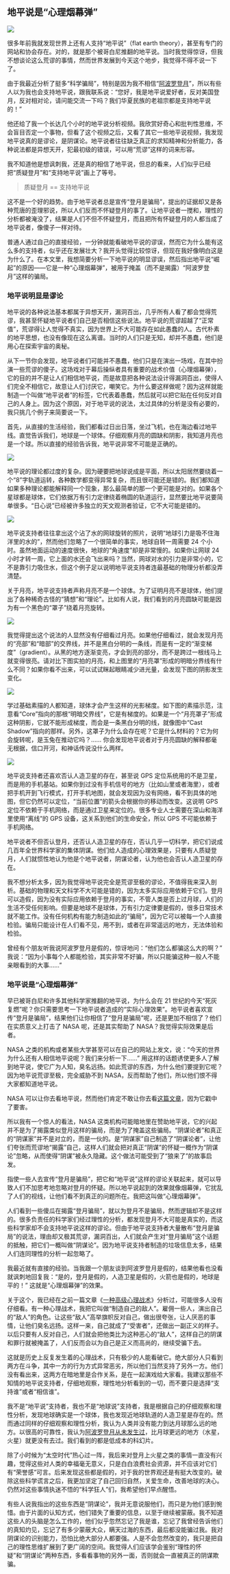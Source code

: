 ## 地平说是“心理烟幕弹”

![](https://yinwang1.files.wordpress.com/2021/10/5ab2a231-4559-4570-8255-3f44654c0fc2-29046-0000337bc5840b5d_file.jpg)

很多年前我就发现世界上还有人支持“地平说”（flat earth theory），甚至有专门的网站和协会存在。对的，就是那个被哥白尼推翻的地平说。当时我觉得惊讶，但我不想谈论这么荒谬的事情，然而世界发展到今天这个地步，我觉得不得不说一下了。

由于我最近分析了挺多“科学骗局”，特别是因为我不相信“[阿波罗登月](http://www.yinwang.org/blog-cn/2021/07/24/apollo)”，所以有些人以为我也会支持地平说，跟我联系说：“您好，我是地平说爱好者，反对美国登月，反对相对论，请问能交流一下吗？我们华夏民族的老祖宗都是支持地平说的！”

他还给了我一个长达几个小时的地平说分析视频。我欣赏好奇心和批判性思维，不会盲目否定一个事物，但看了这个视频之后，又看了其它一些地平说视频，我发现地平说真的是谬论，是阴谋论。地平说者往往缺乏真正的求知精神和分析能力，各种说法都是异想天开，犯最初级的错误，可以用“荒谬”这样的词来形容。

我不知道他是想讽刺我，还是真的相信了地平说，但总的看来，人们似乎已经把“质疑登月”和“支持地平说”画上了等号。

> 质疑登月 == 支持地平说

这不是一个好的趋势。由于地平说者总是宣传“登月是骗局”，提出的证据却又是各种荒唐的歪理邪说，所以人们反而不怀疑登月的事了。让地平说者一搅和，理性的分析都被淹没了，结果是人们不但不怀疑登月，而且把所有怀疑登月的人都当成了地平说者，像傻子一样对待。

普通人通过自己的直接经验，一分钟就能看破地平说的谬误，然而它为什么能有这么多的支持者，似乎还在发展壮大？我开头觉得比较惊讶，但现在我好像明白这是为什么了。在本文里，我想简要分析一下地平说的明显谬误，然后指出地平说“崛起”的原因——它是一种“心理烟幕弹”，被用于掩盖（而不是揭露）“阿波罗登月”这样的骗局。

### 地平说明显是谬论

地平说的各种说法基本都属于异想天开，漏洞百出，几乎所有人看了都会觉得荒谬，我甚至怀疑地平说者们自己是否相信这些说法。地平说的荒谬超越了“正常值”，荒谬得让人觉得不真实，因为世界上不大可能存在如此愚蠢的人。古代朴素的地平思想，也没有像现在这么离谱。当时的人们只是无知，却并不愚蠢，他们是用心在探索宇宙的奥秘。

从下一节你会发现，地平说者们可能并不愚蠢，他们只是在演出一场戏，在其中扮演一些荒谬的傻子。这场戏对于幕后操纵者具有重要的战术价值（心理烟幕弹），它的目的并不是让人们相信地平说，而是故意把各种说法设计得漏洞百出，使得人们完全不相信它，故意让人们讨厌它，嘲笑它。为什么要这样做呢？因为这样就能制造一个叫做“地平说者”的标签，它代表着愚蠢，然后就可以把它贴在任何反对自己的人身上。因为这个原因，对于地平说的说法，太过具体的分析是没有必要的，我只挑几个例子来简要说一下。

首先，从直接的生活经验，我们都看过日出日落，坐过飞机，也在海边看过地平线。直觉告诉我们，地球是一个球体。仔细观察月亮的圆缺和阴影，我知道月亮也是一个球。所以直接的经验告诉我，地平说非常不可能是正确的。

![](https://yinwang1.files.wordpress.com/2021/10/c26e0c0c-81f7-452b-8e50-3f5e8b281bc0-29046-000032bdb404ea9a_file.jpg)

地平说的理论都过度的复杂。因为硬要把地球说成是平面，所以太阳居然要绕着一个“8”字轨道运转，各种数学都变得异常复杂，而且很可能还是错的。我们都知道如果多种理论都能解释同一个现象，那么最简单的那一个更可能是对的。如果各个星球都是球体，它们依据万有引力定律绕着椭圆的轨道运行，显然要比地平说要简单很多。“日心说”已经被许多独立的天文观测者验证，它不大可能是错的。

![](https://yinwang1.files.wordpress.com/2021/10/8173d2df-db39-44e1-8b48-0d7d5084e680-29046-000032bfea0233d0_file.jpg)

地平说支持者往往拿出这个沾了水的网球旋转的照片，说明“地球引力是吸不住海洋里的水的”，然而他们忽略了一个很简单的事实，地球自转一周需要 24 个小时。虽然地面运动的速度很快，地球的“角速度”却是非常慢的。如果你让网球 24 小时才转一周，它上面的水还会飞出来吗？当然，网球对水的引力是非常小的，它不是靠引力吸住水，但这个例子足以说明地平说支持者连最基础的物理分析都没弄清楚。

关于月亮，地平说支持者声称月亮不是一个球体。为了证明月亮不是球体，他们提出了各种稀奇古怪的“猜想”和“理论”。比如有人说，我们看到的月亮圆缺可能是因为有一个黑色的“罩子”绕着月亮旋转。

![](https://yinwang1.files.wordpress.com/2021/10/img_2631.jpg?w=917)

我觉得提出这个说法的人显然没有仔细看过月亮。如果他仔细看过，就会发现月亮的“亮部”和“暗部”的交界线，并不是黑白分明的一条线，而是有一定的“渐变梯度”（gradient）。从黑的地方逐渐变亮，才会到亮的部分，而不是跨过一根线马上就变得很亮。请对比下图实拍的月亮，和上图里的“月亮罩”形成的明暗分界线有什么不同？如果你看不出来，可以试试眯起眼睛减少进光量，会发现下图的阴影发生变化。

![](https://yinwang1.files.wordpress.com/2021/10/9b96adc3-3aa6-4886-9494-edca4147e4f7-29046-000032e96a56e358_file.jpg?w=300)

学过基础素描的人都知道，球体才会产生这样的光影梯度。如下图的素描示范，注意看“Core”指向的那根“明暗交界线”，它是有梯度的。如果是一个“月亮罩子”形成这种阴影，它就不能形成梯度，而会是一条黑白分明的线，就像图中“Cast Shadow”指向的那样。另外，这罩子为什么会存在呢？它是什么材料的？它为何会旋转呢，是玉兔在推动它吗？…… 你会发现地平说者对于月亮圆缺的解释都毫无根据，信口开河，和神话传说没什么两样。

![](https://yinwang1.files.wordpress.com/2021/10/img_2630.jpg?w=1024)

地平说支持者还喜欢否认人造卫星的存在，甚至说 GPS 定位系统用的不是卫星，而是用的手机基站。如果你到过没有手机信号的地方（比如山里或者海里），或者把手机开到飞行模式，打开手机地图，就会发现因为没有网络，看不到具体的地图，但它仍然可以定位，“当前位置”的箭头会根据你的移动而改变。这说明 GPS 定位不依赖于手机网络，而是通过卫星来定位的。很多专业人士需要在深山和海洋里使用“离线”的 GPS 设备，这关系到他们的生命安全，所以 GPS 不可能依赖于手机网络。

地平说者不但否认登月，还否认人造卫星的存在，否认几乎一切科学，把它们说成几百年全世界科学家的集体阴谋。他们给人造成的心理效果是，只要有人质疑登月，人们就惯性地认为他是个地平说者，阴谋论者，认为他也会否认人造卫星的存在。

我不想分析太多，因为我觉得地平说完全是荒谬至极的谬论，不值得我来深入剖析。基础的物理和天文科学不大可能是错的，因为太多实际应用依赖于它们。登月可以造假，因为没有实际应用依赖于登月的事实，不管人类是否上过月球，人们的生活不受任何影响。但要是地球不是球体，万有引力定律要是假的，很多日常技术就不能工作。没有任何机构有能力制造如此的“骗局”，因为它可以被每一个人直接检验。骗局只能设计在人们看不见，用不到，或者在非常遥远的地方，无法体验和检验。

曾经有个朋友听我说阿波罗登月是假的，惊讶地问：“他们怎么都骗这么大的啊？” 我说：“因为小事每个人都能检验，其实非常不好骗，所以只能骗这种一般人不能亲眼看到的大事……”

### 地平说是“心理烟幕弹”

早已被哥白尼和许多其他科学家推翻的地平说，为什么会在 21 世纪的今天“死灰复燃”呢？你只需要思考一下地平说者造成的“实际心理效果”。地平说者喜欢宣传“登月是骗局”，结果他们让你相信了“登月是骗局”呢，还是更加不相信了？他们在实质意义上打击了 NASA 呢，还是其实帮助了 NASA？我觉得实际效果是后者。

NASA 之类的机构或者某些大学甚至可以在自己的网站上发文，说：“今天的世界为什么还有人相信地平说呢？我们来分析一下……” 用这样的话题诱使更多人了解到地平说，使它广为人知，臭名远扬。如此荒谬的东西，为什么他们要提到它呢？因为地平说荒谬至极，完全威胁不到 NASA，反而帮助了他们，所以他们恨不得大家都知道地平说。

NASA 可以让你去看地平说，然而他们肯定不敢让你去看[这篇文章](https://www.aulis.com/high_moon.htm)，因为它戳中了要害。

所以我有一个惊人的看法，NASA 这类机构可能暗地里在赞助地平说，它的兴起并不是为了揭露类似登月这样的骗局，而是为了掩盖这些骗局。“阴谋论者”和真正的“阴谋家”并不是对立的，而是一伙的。是“阴谋家”自己制造了“阴谋论者”，让他们夸张而荒谬地“揭露”自己，这样人们就会把对真正“阴谋”的怀疑一概作为“阴谋论”忽略，从而使得“阴谋”被永久隐藏。这个做法可能受到了“狼来了”的故事启发。

指使一些人去宣传“登月是骗局”，把它和“地平说”这样的谬论关联起来，就可以导致人们不加思考地忽略对登月的怀疑。所以地平说起到的效果就像烟幕弹，它扰乱了人们的视线，让他们看不到真正的问题所在。我把这叫做“心理烟幕弹”。

人们看到一些傻瓜在揭露“登月骗局”，就以为登月不是骗局，然而逻辑却不是这样的。很多负责任的科学家们经过理性的分析，都发现登月不大可能是真实的，而这些科学家却不会支持地平说这样的谬论。但由于地平说支持者大量散布“登月是骗局”的说法，理由却又极其荒谬，漏洞百出，人们就会产生对“登月骗局”这个话题的抵触，把它们一概叫做“阴谋论”。因为地平说支持者制造的垃圾信息太多，结果人们连同理性的分析一起忽略了。

我最近就有直接的经验。当我跟一个朋友谈到阿波罗登月是假的，结果他看也没看就讽刺地回复我：“是的，登月是假的，人造卫星是假的，火箭也是假的，地球是平的！” 这就是“心理烟幕弹”的效果。

关于这个，我已经在之前一篇文章《[一种高级心理战术](https://yinwang1.wordpress.com/2021/07/21/advanced-psychop/)》分析过，可能很多人没有仔细看。有一种心理战术，我把它叫做“制造自己的敌人”。雇佣一些人，演出自己的“敌人”的角色。让这些“敌人”高举旗帜反对自己，做出很夸张，让人厌恶的事情，让他们臭名远扬。这样一来，自己就成了“受害者”，还做出一副正义的样子。以后只要有人反对自己，人们就会把他类比为这种恶心的“敌人”，这样自己的阴谋和罪行就被掩盖了，人们反而会以为自己是正义而高尚的，继续受骗下去。

这就是历史上反复发生着的心理战术，只有极少的人能看破它。绝大部分人只看到两方在斗争，其中一方的行为方式异常恶劣，所以他们当然支持了另外一方。他们没有看出来，这两方在暗地里是合作关系，是在一起演戏给大家看。我建议那些不知情的地平说支持者，仔细地观察，理性地分析看到的一切，而不要只是选择“支持谁”或者“相信谁”。

我不是“地平说”支持者，我也不是“地球说”支持者，我是根据自己的仔细观察和理性分析，发现地球确实是一个球体，我也发现近地球轨道的人造卫星是存在的。然而通过同样的仔细观察和理性分析，我认为人类并没有能力到达月球那么远的地方。以很高的可靠性，我认为[阿波罗登月从未发生过](http://www.yinwang.org/blog-cn/2021/07/24/apollo)，比月球更远的地方（水星，火星）就更没有去过。我们看到的都是低成本的科幻片。

除了小时候为“太空时代”热心过一阵，我后来对登月上火星之类的事情一直没有兴趣，觉得这些对人类的幸福毫无意义，只是白白浪费社会资源，并不应该对它们有“荣誉感”可言。后来发现这些都是假的，对于我的世界观还是有挺大改变的。破除这些科学谎言之后，我更加坚定了自己回归自然，关爱生命，改善地球的决心。仍然对这些事情执迷不悟的“科学狂人”们，我希望他们早点醒悟。

有些人说我指出的这些东西是“阴谋论”，我并无意说服他们，而只是为他们感到惋惜。由于片面的认知方式，他们错失了重要的信息，以至于继续被蒙蔽。我不知道这些人的头脑是怎么工作的，他们似乎忽然忘记了我是谁，忘记了我曾经告诉他们的真知灼见，忘记了有多少蒙蔽大众，瞒天过海的东西，最后都没能骗过我。我对阴谋论的识别能力，恐怕比绝大部分人都要强。人是不会忽然改变的，我只是把自己的理性思维扩展到了更广阔的空间。我觉得人们应该学会鉴别“理性的怀疑”和“阴谋论”两种东西，多看看事物的另外一面，否则就会一直被真正的阴谋欺骗。
